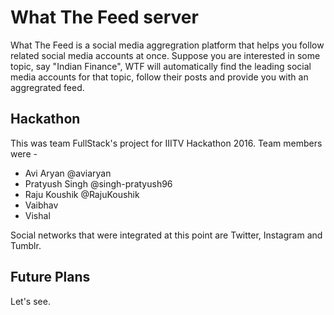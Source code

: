 # What The Feed server

What The Feed is a social media aggregration platform that helps you follow related social media accounts at once. Suppose you are interested in some topic, say "Indian Finance", WTF will automatically find the leading social media accounts for that topic, follow their posts and provide you with an aggregrated feed.


## Hackathon

This was team FullStack's project for IIITV Hackathon 2016. Team members were - 
* Avi Aryan @aviaryan
* Pratyush Singh @singh-pratyush96
* Raju Koushik @RajuKoushik
* Vaibhav
* Vishal

Social networks that were integrated at this point are Twitter, Instagram and Tumblr.


## Future Plans

Let's see.